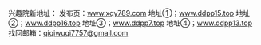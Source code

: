 
兴趣院新地址：
发布页：www.xqy789.com
地址①；www.ddpp15.top
地址②；www.ddpp16.top
地址③；www.ddpp7.top
地址④；www.ddpp13.top
找回邮箱：qiqiwuqi7757@gmail.com

